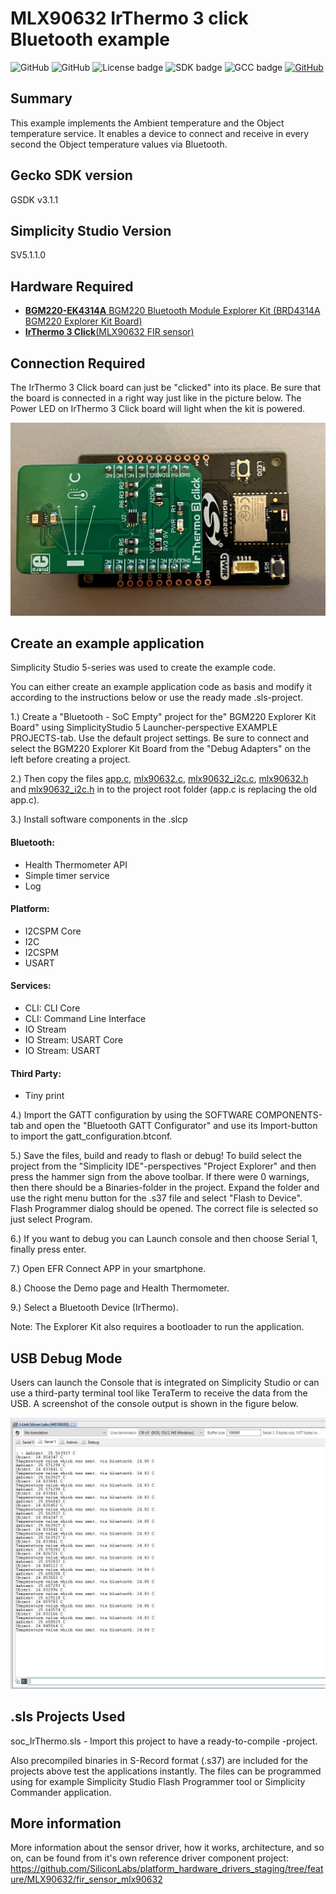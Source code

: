 # MLX90632 IrThermo 3 click Bluetooth example #

![GitHub](https://img.shields.io/badge/Type-Virtual%20Application-green)
![GitHub](https://img.shields.io/badge/Technology-Bluetooth-green)
![License badge](https://img.shields.io/badge/License-zlib-green)
![SDK badge](https://img.shields.io/badge/SDK-v3.1.2-green)
![GCC badge](https://img.shields.io/endpoint?url=https://raw.githubusercontent.com/SiliconLabs/application_examples_ci/master/bluetooth_applications/bluetooth_fir_sensor_mlx90632_gcc.json)
[![GitHub](https://img.shields.io/badge/Mikroe-IRTHERMO%203%20CLICK-green)](https://www.mikroe.com/ir-thermo-3-click)

## Summary ##

This example implements the Ambient temperature and the Object temperature service. It enables a device to connect and receive in every second the Object temperature values via Bluetooth. 
  
## Gecko SDK version ##

GSDK v3.1.1

## Simplicity Studio Version ## 

SV5.1.1.0

## Hardware Required ##

- [**BGM220-EK4314A** BGM220 Bluetooth Module Explorer Kit (BRD4314A BGM220 Explorer Kit Board)](https://www.silabs.com/development-tools/wireless/bluetooth/bgm220-explorer-kit)
- [**IrThermo 3 Click**(MLX90632 FIR sensor)](https://www.mikroe.com/ir-thermo-3-click)

## Connection Required ##

The IrThermo 3 Click board can just be "clicked" into its place. Be sure that the board is connected in a right way just like in the picture below.
The Power LED on IrThermo 3 Click board will light when the kit is powered.

<img src="doc/bgm220p_irthermo_3_click.jpeg" width="600">

## Create an example application ##

Simplicity Studio 5-series was used to create the example code.

You can either create an example application code as basis and modify it according to the instructions below or use the ready made .sls-project.

1.) Create a "Bluetooth - SoC Empty" project for the" BGM220 Explorer Kit Board" using SimplicityStudio 5 Launcher-perspective EXAMPLE PROJECTS-tab. Use the default project settings. Be sure to connect and select the BGM220 Explorer Kit Board from the "Debug Adapters" on the left before creating a project.

2.) Then copy the files [app.c](src/app.c), [mlx90632.c](src/mlx90632.c), [mlx90632_i2c.c](src/mlx90632_i2c.c), [mlx90632.h](inc/mlx90632.h) and [mlx90632_i2c.h](inc/mlx90632_i2c.h) in to the project root folder (app.c is replacing the old app.c).

3.) Install software components in the .slcp 
#### Bluetooth:
- Health Thermometer API
- Simple timer service
- Log
#### Platform:
- I2CSPM Core
- I2C
- I2CSPM
- USART
#### Services:
- CLI: CLI Core
- CLI: Command Line Interface
- IO Stream
- IO Stream: USART Core
- IO Stream: USART
#### Third Party:
- Tiny print

4.) Import the GATT configuration by using the SOFTWARE COMPONENTS-tab and open the "Bluetooth GATT Configurator" and use its Import-button to import the gatt_configuration.btconf.

5.) Save the files, build and ready to flash or debug! To build select the project from the "Simplicity IDE"-perspectives "Project Explorer" and then press the hammer sign from the above toolbar. If there were 0 warnings, then there should be a Binaries-folder in the project. Expand the folder and use the right menu button for the .s37 file and select "Flash to Device". Flash Programmer dialog should be opened. The correct file is selected so just select Program.

6.) If you want to debug you can Launch console and then choose Serial 1, finally press enter.

7.) Open EFR Connect APP in your smartphone.

8.) Choose the Demo page and Health Thermometer.

9.) Select a Bluetooth Device (IrThermo).

Note: The Explorer Kit also requires a bootloader to run the application.

## USB Debug Mode ##

Users can launch the Console that is integrated on Simplicity Studio or can use a third-party terminal tool like TeraTerm to receive the data from the USB. A screenshot of the console output is shown in the figure below.

<img src="doc/debug.jpeg" width="600">

## .sls Projects Used ##

soc_IrThermo.sls - Import this project to have a ready-to-compile -project.

Also precompiled binaries in S-Record format (.s37) are included for the projects above test the applications instantly. The files can be programmed using for example Simplicity Studio Flash Programmer tool or Simplicity Commander application.

## More information ##

More information about the sensor driver, how it works, architecture, and so on, can be found from it's own reference driver component project:
https://github.com/SiliconLabs/platform_hardware_drivers_staging/tree/feature/MLX90632/fir_sensor_mlx90632
